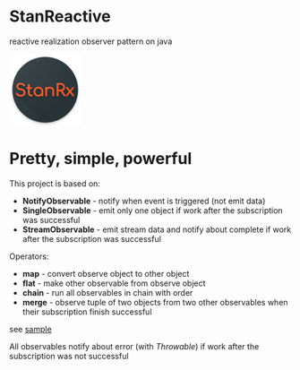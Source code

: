 # StanReactive
reactive realization observer pattern on java

<img src="media/icon.png" width="128" height="128" />

# Pretty, simple, powerful

This project is based on:
- **NotifyObservable** - notify when event is triggered (not emit data)
- **SingleObservable** - emit only one object if work after the subscription was successful
- **StreamObservable** - emit stream data and notify about complete if work after the subscription was successful

Operators:
- **map** - convert observe object to other object
- **flat** - make other observable from observe object
- **chain** - run all observables in chain with order
- **merge** - observe tuple of two objects from two other observables when their subscription finish successful

see [sample](https://github.com/StanleyProjects/StanReactive/tree/master/sample/src/main/java/stan/reactive/sample)

All observables notify about error (with *Throwable*) if work after the subscription was not successful
